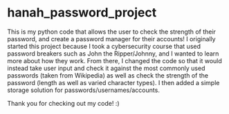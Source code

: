 # hanah_password_project

This is my python code that allows the user to check the strength of their password, and create a password manager for their accounts!
I originally started this project because I took a cybersecurity course that used password breakers such as John the Ripper/Johnny, 
and I wanted to learn more about how they work. From there, I changed the code so that it would instead take user input and check it against the most 
commonly used passwords (taken from Wikipedia) as well as check the strength of the password (length as well as varied character types). 
I then added a simple storage solution for passwords/usernames/accounts.


Thank you for checking out my code! :)
